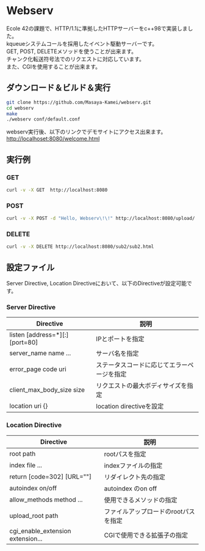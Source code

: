 # Webserv

Ecole 42の課題で、HTTP/1.1に準拠したHTTPサーバーをc++98で実装しました。  
kqueueシステムコールを採用したイベント駆動サーバーです。  
GET, POST, DELETEメソッドを使うことが出来ます。  
チャンク化転送符号法でのリクエストに対応しています。  
また、CGIを使用することが出来ます。

## ダウンロード＆ビルド＆実行

```sh
git clone https://github.com/Masaya-Kamei/webserv.git
cd webserv
make
./webserv conf/default.conf
```

webserv実行後、以下のリンクでデモサイトにアクセス出来ます。  
[http://localhoset:8080/welcome.html](http://localhoset:8080/welcome.html)

## 実行例

### GET

```sh
curl -v -X GET  http://localhost:8080
```

### POST

```sh
curl -v -X POST -d "Hello, Webserv\!\!" http://localhost:8080/upload/
```

### DELETE

```sh
curl -v -X DELETE http://localhost:8080/sub2/sub2.html
```

## 設定ファイル

Server Directive, Location Directiveにおいて、以下のDirectiveが設定可能です。

### Server Directive

| Directive                      | 説明                                       |
| ------------------------------ | ------------------------------------------ |
| listen [address=*][:][port=80] | IPとポートを指定                           |
| server_name name ...           | サーバ名を指定                             |
| error_page code uri            | ステータスコードに応じてエラーページを指定 |
| client_max_body_size size      | リクエストの最大ボディサイズを指定         |
| location uri {}                | location directiveを設定                   |

### Location Directive

| Directive                         | 説明                                 |
| --------------------------------- | ------------------------------------ |
| root path                         | rootパスを指定                       |
| index file ...                    | indexファイルの指定                  |
| return [code=302] [URL=""]        | リダイレクト先の指定                 |
| autoindex on/off                  | autoindex のon off                   |
| allow_methods method ...          | 使用できるメソッドの指定             |
| upload_root path                  | ファイルアップロードのrootパスを指定 |
| cgi_enable_extension extension... | CGIで使用できる拡張子の指定          |
